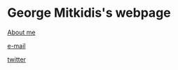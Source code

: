 # George Mitkidis's webpage



[About me](https://github.com/giorgosmit/giorgosmit.github.io/blob/master/about_me.html)

[e-mail](mailto:giorgosmit@gmail.com)	

[twitter](https://twitter.com/giorgosmit)


